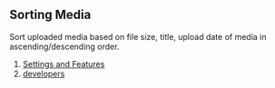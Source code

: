 ## Sorting Media

Sort uploaded media based on file size, title, upload date of media in ascending/descending order.

1. [Settings and Features](../addons/rtmedia-sorting/features.md) 
2. [developers](../addons/rtmedia-sorting/developers.md) 